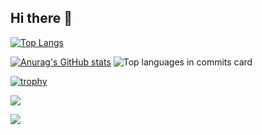 ## Hi there 👋

<!--
**kobatakeyann/kobatakeyann** is a ✨ _special_ ✨ repository because its `README.md` (this file) appears on your GitHub profile.

Here are some ideas to get you started:

- 🔭 I’m currently working on ...
- 🌱 I’m currently learning ...
- 👯 I’m looking to collaborate on ...
- 🤔 I’m looking for help with ...
- 💬 Ask me about ...
- 📫 How to reach me: ...
- 😄 Pronouns: ...
- ⚡ Fun fact: ...
-->

[![Top Langs](https://github-readme-stats.vercel.app/api/top-langs/?username=kobatakeyann&theme=dark&layout=compact)](https://github.com/anuraghazra/github-readme-stats)

[![Anurag's GitHub stats](https://github-readme-stats.vercel.app/api?username=kobatakeyann&show_icons=true&theme=dark)](https://github.com/anuraghazra/github-readme-stats)
![Top languages in commits card](http://github-profile-summary-cards.vercel.app/api/cards/most-commit-language?username=kobatakeyann&theme=dark)

[![trophy](https://github-profile-trophy.vercel.app/?username=kobatakeyann&theme=dark)](https://github.com/ryo-ma/github-profile-trophy)


![](http://github-profile-summary-cards.vercel.app/api/cards/profile-details?username=kobatakeyann&theme=github)

![](http://github-profile-summary-cards.vercel.app/api/cards/productive-time?username=kobatakeyann&theme=github&utcOffset=+9)
